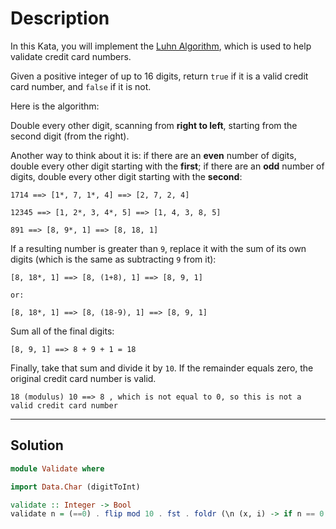 # Description

In this Kata, you will implement the [Luhn Algorithm](https://en.wikipedia.org/wiki/Luhn_algorithm), which is used to help validate credit card numbers.

Given a positive integer of up to 16 digits, return `true` if it is a valid credit card number, and `false` if it is not.

Here is the algorithm:

Double every other digit, scanning from **right to left**, starting from the second digit (from the right).

Another way to think about it is: if there are an **even** number of digits, double every other digit starting with the **first**; if there are an **odd** number of digits, double every other digit starting with the **second**:

```
1714 ==> [1*, 7, 1*, 4] ==> [2, 7, 2, 4]

12345 ==> [1, 2*, 3, 4*, 5] ==> [1, 4, 3, 8, 5]

891 ==> [8, 9*, 1] ==> [8, 18, 1]
```

If a resulting number is greater than `9`, replace it with the sum of its own digits (which is the same as subtracting `9` from it):

```
[8, 18*, 1] ==> [8, (1+8), 1] ==> [8, 9, 1]

or:

[8, 18*, 1] ==> [8, (18-9), 1] ==> [8, 9, 1]
```

Sum all of the final digits:

```
[8, 9, 1] ==> 8 + 9 + 1 = 18
```

Finally, take that sum and divide it by `10`. If the remainder equals zero, the original credit card number is valid.

```
18 (modulus) 10 ==> 8 , which is not equal to 0, so this is not a valid credit card number
```

---

## Solution

```hs
module Validate where

import Data.Char (digitToInt)

validate :: Integer -> Bool
validate n = (==0) . flip mod 10 . fst . foldr (\n (x, i) -> if n == 0 then (x, i - 1) else if mod i 2 /= 0 then (x + n, i - 1) else (x + ((n * 2 - 1) `mod` 9 + 1), i - 1)) (0, length $ show n) . map digitToInt . reverse . show $ n
```
